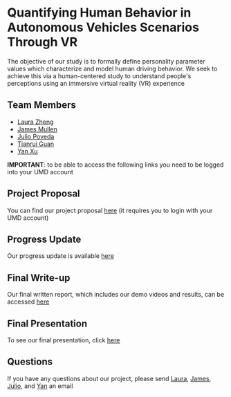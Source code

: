 
# Quantifying Human Behavior in Autonomous Vehicles Scenarios Through VR

The objective of our study is to formally define personality parameter values which characterize and model human driving behavior. We seek to achieve this via a human-centered study to understand people's perceptions using an immersive virtual reality (VR) experience

## Team Members

* [Laura Zheng](https://github.com/laurayuzheng)
* [James Mullen](https://github.com/mullenj)
* [Julio Poveda](https://github.com/juliopovedacs)
* [Tianrui Guan](https://github.com/rayguan97)
* [Yan Xu](https://github.com/Connor-XY)

**IMPORTANT**: to be able to access the following links you need to be logged into your UMD account

## Project Proposal

You can find our project proposal [here](https://docs.google.com/presentation/d/1QTiqmQtdRBA3KuIpzLLV4308cSCE2cb9VmumZg2aXSo/edit?usp=sharing) (it requires you to login with your UMD account)

## Progress Update

Our progress update is available [here](https://docs.google.com/presentation/d/1NY3kDtFc6owzz6lLscXftky2gyI9WUFsEYg61BjRv4o/edit?usp=sharing)

## Final Write-up

Our final written report, which includes our demo videos and results, can be accessed [here](https://docs.google.com/document/d/1cHaXi0kTwUIXXSxQhL_DC0b5xLieQFlsPkxlmIVADEw/edit?usp=sharing)

## Final Presentation

To see our final presentation, click [here](https://docs.google.com/presentation/d/1-6ai7AtqtV0nMdBi3FZiW9lMLGnu66Rmo791dv-rMpY/edit?usp=sharing)


## Questions

If you have any questions about our project, please send [Laura](mailto:lyzheng@umd.edu), [James](mailto:mullenj@umd.edu), [Julio](mailto:jpoveda@umd.edu),  and [Yan](mailto:yxu98@umd.edu) an email
